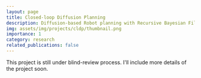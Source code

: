 ```yaml
---
layout: page
title: Closed-loop Diffusion Planning
description: Diffusion-based Robot planning with Recursive Bayesian Filter
img: assets/img/projects/cldp/thumbnail.png
importance: 1
category: research
related_publications: false
---
```


This project is still under blind-review process. I'll include more details of the project soon.
